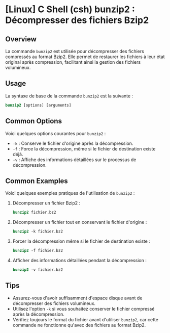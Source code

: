 # [Linux] C Shell (csh) bunzip2 : Décompresser des fichiers Bzip2

## Overview
La commande `bunzip2` est utilisée pour décompresser des fichiers compressés au format Bzip2. Elle permet de restaurer les fichiers à leur état original après compression, facilitant ainsi la gestion des fichiers volumineux.

## Usage
La syntaxe de base de la commande `bunzip2` est la suivante :

```csh
bunzip2 [options] [arguments]
```

## Common Options
Voici quelques options courantes pour `bunzip2` :

- `-k` : Conserve le fichier d'origine après la décompression.
- `-f` : Force la décompression, même si le fichier de destination existe déjà.
- `-v` : Affiche des informations détaillées sur le processus de décompression.

## Common Examples
Voici quelques exemples pratiques de l'utilisation de `bunzip2` :

1. Décompresser un fichier Bzip2 :

   ```csh
   bunzip2 fichier.bz2
   ```

2. Décompresser un fichier tout en conservant le fichier d'origine :

   ```csh
   bunzip2 -k fichier.bz2
   ```

3. Forcer la décompression même si le fichier de destination existe :

   ```csh
   bunzip2 -f fichier.bz2
   ```

4. Afficher des informations détaillées pendant la décompression :

   ```csh
   bunzip2 -v fichier.bz2
   ```

## Tips
- Assurez-vous d'avoir suffisamment d'espace disque avant de décompresser des fichiers volumineux.
- Utilisez l'option `-k` si vous souhaitez conserver le fichier compressé après la décompression.
- Vérifiez toujours le format du fichier avant d'utiliser `bunzip2`, car cette commande ne fonctionne qu'avec des fichiers au format Bzip2.